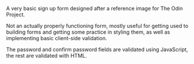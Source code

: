 A very basic sign up form designed after a reference image for The Odin Project.

Not an actually properly functioning form, mostly useful for getting used to building forms and getting some practice in styling them, as well as implementing basic client-side validation.

The password and confirm password fields are validated using JavaScript, the rest are validated with HTML. 
